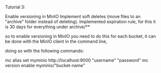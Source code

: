 Tutorial 3:

Enable versioning in MinIO
Implement soft deletes (move files to an "archive" folder instead of deleting).
Implemented expiration rule, for this it is 30 days for everything under archive/**

so to enable versioning in MinIO you need to do this for each bucket, it can be done with the MinIO client in the command line,

doing so with the following commands:

mc alias set myminio http://localhost:9000 "username" "password"
mc version enable myminio/"bucket-name"
